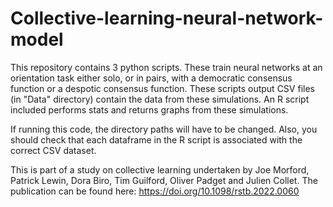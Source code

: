 # Collective-learning-neural-network-model

This repository contains 3 python scripts. These train neural networks at an orientation task either solo, or in pairs, with a democratic consensus function or a despotic consensus function. These scripts output CSV files (in "Data" directory) contain the data from these simulations. An R script included performs stats and returns graphs from these simulations. 

If running this code, the directory paths will have to be changed. Also, you should check that each dataframe in the R script is associated with the correct CSV dataset. 

This is part of a study on collective learning undertaken by Joe Morford, Patrick Lewin, Dora Biro, Tim Guilford, Oliver Padget and Julien Collet. The publication can be found here: https://doi.org/10.1098/rstb.2022.0060

